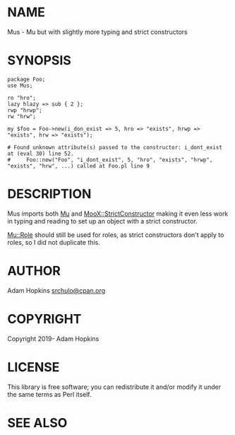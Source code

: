 # NAME

Mus - Mu but with slightly more typing and strict constructors

# SYNOPSIS

    package Foo;
    use Mus;

    ro "hro";
    lazy hlazy => sub { 2 };
    rwp "hrwp";
    rw "hrw";

    my $foo = Foo->new(i_don_exist => 5, hro => "exists", hrwp => "exists", hrw => "exists");

    # Found unknown attribute(s) passed to the constructor: i_dont_exist at (eval 30) line 52.
    #     Foo::new("Foo", "i_dont_exist", 5, "hro", "exists", "hrwp", "exists", "hrw", ...) called at Foo.pl line 9

# DESCRIPTION

Mus imports both [Mu](https://metacpan.org/pod/Mu) and [MooX::StrictConstructor](https://metacpan.org/pod/MooX::StrictConstructor) making it even less work in typing
and reading to set up an object with a strict constructor.

[Mu::Role](https://metacpan.org/pod/Mu::Role) should still be used for roles, as strict constructors don't apply to roles, so I did not duplicate this.

# AUTHOR

Adam Hopkins <srchulo@cpan.org>

# COPYRIGHT

Copyright 2019- Adam Hopkins

# LICENSE

This library is free software; you can redistribute it and/or modify
it under the same terms as Perl itself.

# SEE ALSO
